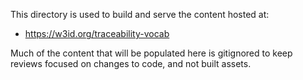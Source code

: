 This directory is used to build and serve the content hosted at:

- https://w3id.org/traceability-vocab

Much of the content that will be populated here is gitignored to keep reviews focused on changes to code, and not built assets.

